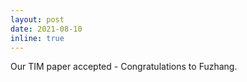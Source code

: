```yaml
---
layout: post
date: 2021-08-10
inline: true
---
```


Our TIM paper accepted - Congratulations to Fuzhang.
